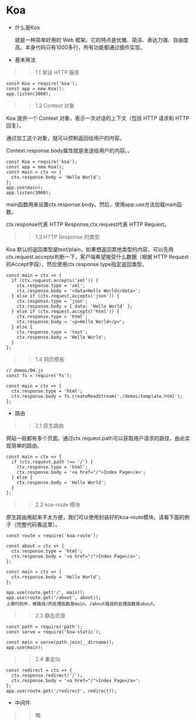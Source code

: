 # Koa 

* 什么是Koa

    就是一种简单好用的 Web 框架。它的特点是优雅、简洁、表达力强、自由度高。本身代码只有1000多行，所有功能都通过插件实现。

* 基本用法

>> 1.1 架设 HTTP 服务

```
const Koa = require('koa');
const app = new Koa();
app.listen(3000);
```

>> 1.2 Context 对象

Koa 提供一个 Context 对象，表示一次对话的上下文（包括 HTTP 请求和 HTTP 回复）。

通过加工这个对象，就可以控制返回给用户的内容。

Context.response.body属性就是发送给用户的内容。。

```
const Koa = require('koa');
const app = new Koa();
const main = ctx => {
  ctx.response.body = 'Hello World';
};
app.use(main);
app.listen(3000);
```

main函数用来设置ctx.response.body。然后，使用app.use方法加载main函数。

ctx.response代表 HTTP Response,ctx.request代表 HTTP Request。

>> 1.3 HTTP Response 的类型

Koa 默认的返回类型是text/plain，如果想返回其他类型的内容，可以先用ctx.request.accepts判断一下，客户端希望接受什么数据（根据 HTTP Request 的Accept字段），然后使用ctx.response.type指定返回类型。
```
const main = ctx => {
  if (ctx.request.accepts('xml')) {
    ctx.response.type = 'xml';
    ctx.response.body = '<data>Hello World</data>';
  } else if (ctx.request.accepts('json')) {
    ctx.response.type = 'json';
    ctx.response.body = { data: 'Hello World' };
  } else if (ctx.request.accepts('html')) {
    ctx.response.type = 'html';
    ctx.response.body = '<p>Hello World</p>';
  } else {
    ctx.response.type = 'text';
    ctx.response.body = 'Hello World';
  }
};
```
>> 1.4 网页模板
```
// demos/04.js
const fs = require('fs');

const main = ctx => {
  ctx.response.type = 'html';
  ctx.response.body = fs.createReadStream('./demos/template.html');
};
```

* 路由

>> 2.1 原生路由

网站一般都有多个页面。通过ctx.request.path可以获取用户请求的路径，由此实现简单的路由。
```
const main = ctx => {
  if (ctx.request.path !== '/') {
    ctx.response.type = 'html';
    ctx.response.body = '<a href="/">Index Page</a>';
  } else {
    ctx.response.body = 'Hello World';
  }
};
```

>> 2.2 koa-route 模块

原生路由用起来不太方便，我们可以使用封装好的koa-route模块。请看下面的例子（完整代码看这里）。

```
const route = require('koa-route');

const about = ctx => {
  ctx.response.type = 'html';
  ctx.response.body = '<a href="/">Index Page</a>';
};

const main = ctx => {
  ctx.response.body = 'Hello World';
};

app.use(route.get('/', main));
app.use(route.get('/about', about));
上面代码中，根路径/的处理函数是main，/about路径的处理函数是about。

```

>> 2.3 静态资源

```
const path = require('path');
const serve = require('koa-static');

const main = serve(path.join(__dirname));
app.use(main);
```

>> 2.4 重定向

```
const redirect = ctx => {
  ctx.response.redirect('/');
  ctx.response.body = '<a href="/">Index Page</a>';
};
app.use(route.get('/redirect', redirect));
```

* 中间件

>> 略

